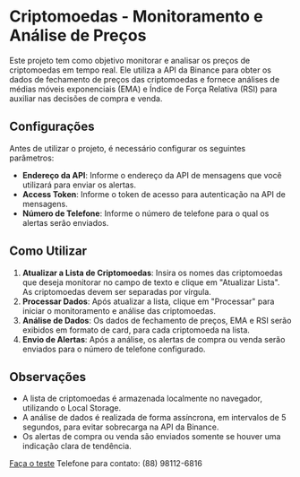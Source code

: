 # Criptomoedas - Monitoramento e Análise de Preços

Este projeto tem como objetivo monitorar e analisar os preços de criptomoedas em tempo real. Ele utiliza a API da Binance para obter os dados de fechamento de preços das criptomoedas e fornece análises de médias móveis exponenciais (EMA) e Índice de Força Relativa (RSI) para auxiliar nas decisões de compra e venda.

## Configurações

Antes de utilizar o projeto, é necessário configurar os seguintes parâmetros:

- **Endereço da API**: Informe o endereço da API de mensagens que você utilizará para enviar os alertas.
- **Access Token**: Informe o token de acesso para autenticação na API de mensagens.
- **Número de Telefone**: Informe o número de telefone para o qual os alertas serão enviados.

## Como Utilizar

1. **Atualizar a Lista de Criptomoedas**: Insira os nomes das criptomoedas que deseja monitorar no campo de texto e clique em "Atualizar Lista". As criptomoedas devem ser separadas por vírgula.
2. **Processar Dados**: Após atualizar a lista, clique em "Processar" para iniciar o monitoramento e análise das criptomoedas.
3. **Análise de Dados**: Os dados de fechamento de preços, EMA e RSI serão exibidos em formato de card, para cada criptomoeda na lista.
4. **Envio de Alertas**: Após a análise, os alertas de compra ou venda serão enviados para o número de telefone configurado.

## Observações

- A lista de criptomoedas é armazenada localmente no navegador, utilizando o Local Storage.
- A análise de dados é realizada de forma assíncrona, em intervalos de 5 segundos, para evitar sobrecarga na API da Binance.
- Os alertas de compra ou venda são enviados somente se houver uma indicação clara de tendência.



[Faça o teste](https://betinribeiro.github.io/analise_grafica)
Telefone para contato: (88) 98112-6816
